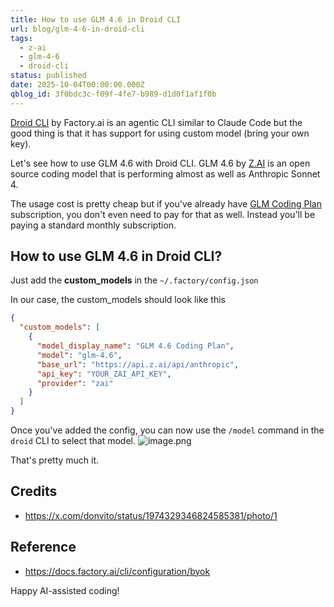 ```yaml
---
title: How to use GLM 4.6 in Droid CLI
url: blog/glm-4-6-in-droid-cli
tags:
  - z-ai
  - glm-4-6
  - droid-cli
status: published
date: 2025-10-04T00:00:00.000Z
qblog_id: 3f0bdc3c-f09f-4fe7-b989-d1d0f1af1f0b
---
```


[Droid CLI](https://go.nesin.io/droid) by Factory.ai is an agentic CLI similar to Claude Code but the good thing is that it has support for using custom model (bring your own key).

Let's see how to use GLM 4.6 with Droid CLI. GLM 4.6 by [Z.AI](https://z.ai) is an open source coding model that is performing almost as well as Anthropic Sonnet 4.

The usage cost is pretty cheap but if you've already have [GLM Coding Plan](https://go.nesin.io/glm) subscription, you don't even need to pay for that as well. Instead you'll be paying a standard monthly subscription.

## How to use GLM 4.6 in Droid CLI?

Just add the **custom_models** in the `~/.factory/config.json`

In our case, the custom_models should look like this

```json
{
  "custom_models": [
    {
      "model_display_name": "GLM 4.6 Coding Plan",
      "model": "glm-4.6",
      "base_url": "https://api.z.ai/api/anthropic",
      "api_key": "YOUR_ZAI_API_KEY",
      "provider": "zai"
    }
  ]
}
```

Once you've added the config, you can now use the `/model` command in the `droid` CLI to select that model.
![image.png](https://images.nesin.io/f_auto,q_auto/qblog/AIEngineerGuide/2025-10/iwwcq6wcx17e9ww9ejii)

That's pretty much it.

## Credits
- https://x.com/donvito/status/1974329346824585381/photo/1

## Reference
- https://docs.factory.ai/cli/configuration/byok

Happy AI-assisted coding!